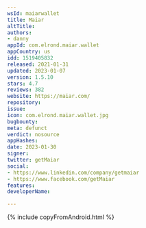 ```yaml
---
wsId: maiarwallet
title: Maiar
altTitle: 
authors:
- danny
appId: com.elrond.maiar.wallet
appCountry: us
idd: 1519405832
released: 2021-01-31
updated: 2023-01-07
version: 1.5.10
stars: 4.7
reviews: 382
website: https://maiar.com/
repository: 
issue: 
icon: com.elrond.maiar.wallet.jpg
bugbounty: 
meta: defunct
verdict: nosource
appHashes: 
date: 2023-01-30
signer: 
twitter: getMaiar
social:
- https://www.linkedin.com/company/getmaiar
- https://www.facebook.com/getMaiar
features: 
developerName: 

---
```


{% include copyFromAndroid.html %}
